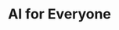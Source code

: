 ---
title: AI for Everyone
institute: Coursera
year: June 2020
certificate_url: https://www.coursera.org/account/accomplishments/certificate/NNQNDQDP9DPW
excerpt: Lorem ipsum dolor sit amet, consectetur adipiscing elit. Nullam ac sapien vel sem tristique consequat ac eu magna. Nulla condimentum erat quis enim tempor consequat.
---